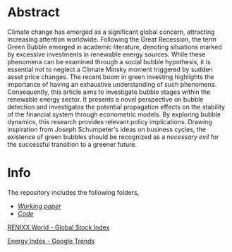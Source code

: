 # Abstract
Climate change has emerged as a significant global concern, attracting increasing attention worldwide. Following the Great Recession, the term Green Bubble emerged in academic literature, denoting situations marked by excessive investments in renewable energy sources.
While these phenomena can be examined through a social bubble hypothesis, it is essential not to neglect a Climate Minsky moment triggered by sudden asset price changes. The recent boom in green investing highlights the importance of having an exhaustive understanding of such phenomena. Consequently, this article aims to investigate bubble stages within the renewable energy sector. It presents a novel perspective on bubble detection and investigates the potential propagation effects on the stability of the financial system through econometric models. By exploring bubble dynamics, this research provides relevant policy implications. Drawing inspiration from Joseph Schumpeter's ideas on business cycles, the existence of green bubbles should be recognized as a *necessary evil* for the successful transition to a greener future.

  # Info
The repository includes the following folders,
* *[Working paper](https://github.com/GianVriz/Green-Bubbles/tree/main/Working%20paper)* 
* *[Code](https://github.com/GianVriz/Green-Bubbles/tree/main/Code)*

[RENIXX World - Global Stock Index](https://www.renewable-energy-industry.com/stocks/)

[Energy Index - Google Trends](https://trends.google.it/trends/explore?date=all&q=Energy%20index&hl=it)
